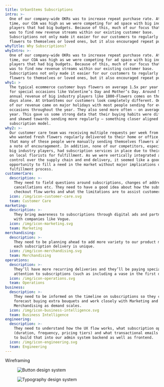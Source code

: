 ```yaml
---
title: UrbanStems Subscriptions
intro: >-
  One of our company-wide OKRs was to increase repeat purchase rate. At that
  time, our COA was high as we were competing for ad space with big industry
  players that had big budgets. Because of this, much of our focus that quarter
  was to find new revenue streams within our existing customer base.
  Subscriptions not only made it easier for our customers to regularly send
  flowers to themselves or loved ones, but it also encouraged repeat purchases.
whyTitle: Why Subscriptions?
whyIntro: >-
  One of our company-wide OKRs was to increase repeat purchase rate. At that
  time, our COA was high as we were competing for ad space with big industry
  players that had big budgets. Because of this, much of our focus that quarter
  was to find new revenue streams within our existing customer base.
  Subscriptions not only made it easier for our customers to regularly send
  flowers to themselves or loved ones, but it also encouraged repeat purchases.
why1: >
  The typical ecommerce customer buys flowers on average 1.5x per year mostly
  for special occasions like Valentine’s Day and Mother’s Day. Around 50% of the
  annual revenue of big industry players like 1800-Flowers comes on those two
  days alone. At UrbanStems our customers look completely different. Only 5.6%
  of our revenue came on major holidays with most people sending for everyday
  occasions throughout the year. They also send more often – on average 3x per
  year. This gave us some strong data that their buying habits were different
  and skewed towards sending more regularly – something closer aligned with a
  subscription model.
why2: >-
  Our customer care team was receiving multiple requests per week from customers
  who wanted fresh flowers regularly delivered to their home or office. We found
  that many of these people were manually sending themselves flowers along with
  a note of encouragement. In addition, none of our competitors, especially the
  big industry players, had subscription services in place due to their reliance
  on local florists for fulfillment. As we were vertically integrated and had
  control over the supply chain and end delivery, it seemed like a good
  opportunity to fill a need in the market without major implications on our
  fulfillment process.
customerCare:
  description: >-
    They need to field questions around subscriptions, changes of address,
    cancellations etc. They need to have a good idea about how the subscription
    checkout flow works and what the limitations are to assist customers.
  icon: /img/icon-customer-care.svg
  team: Customer Care
marketing:
  description: >-
    They bring awareness to subscriptions through digital ads and partnerships
    with companies like Vogue.
  icon: /img/icon-marketing.svg
  team: Marketing
merchandising:
  description: >-
    They need to be planning ahead to add more variety to our product mix so
    each subscription delivery is unique. 
  icon: /img/icon-merchandising.svg
  team: Merchandising
operations:
  description: >-
    They’ll have more recurring deliveries and they’ll be paying special
    attention to subscriptions (such as including a vase in the first delivery).
  icon: /img/icon-operations.svg
  team: Operations
business:
  description: >-
    They need to be informed on the timeline on subscriptions so they can
    forecast buying extra bouquets and work closely with Marketing and
    Merchandising as demand scales.
  icon: /img/icon-business-intelligence.svg
  team: Business Intelligence
engineering:
  description: >-
    They need to understand how the UX flow works, what subscription options are
    (duration, frequency, pricing tiers) and what transactional emails we need
    to build that into our admin system backend as well as frontend.
  icon: /img/icon-engineering.svg
  team: Engineering
---
```

Wireframing
<figure>

![Button design system](/img/urbanstems-subscriptions-des-desktop1.jpg)

![Typography design system](/img/urbanstems-subscriptions-des-mobile1.jpg)

</figure>
